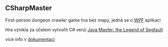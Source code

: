 ## CSharpMaster

First-person dungeon crawler game hra bez mapy, jedná se o [WPF](https://en.wikipedia.org/wiki/Windows_Presentation_Foundation) aplikaci

Hra vznikla za účelem vytvořit C# verzi [Java Master: the Legend of Segfault](https://github.com/profojak/JavaMaster)

více info v [dokumentaci](https://github.com/Urlikp/CSharpMaster/blob/main/Docs/CSharpMaster.pdf)
